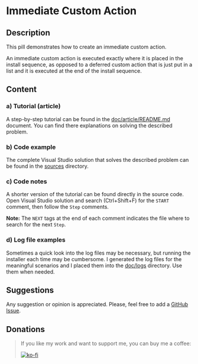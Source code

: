 # Immediate Custom Action

## Description

This pill demonstrates how to create an immediate custom action.

An immediate custom action is executed exactly where it is placed in the install  sequence, as opposed to a deferred custom action that is just put in a list and it is executed at the end of the install sequence.

## Content

### a) Tutorial (article)

A step-by-step tutorial can be found in the [doc/article/README.md](doc/article/README.md) document. You can find there explanations on solving the described problem.

### b) Code example

The complete Visual Studio solution that solves the described problem can be found in the [sources](sources) directory.

### c) Code notes

A shorter version of the tutorial can be found directly in the source code. Open Visual Studio solution and search (Ctrl+Shift+F) for the `START` comment, then follow the `Step` comments.

**Note:** The `NEXT` tags at the end of each comment indicates the file where to search for the next `Step`.

### d) Log file examples

Sometimes a quick look into the log files may be necessary, but running the installer each time may be cumbersome. I generated the log files for the meaningful scenarios and I placed them into the [doc/logs](doc/logs) directory. Use them when needed.

## Suggestions

Any suggestion or opinion is appreciated. Please, feel free to add a [GitHub Issue](https://github.com/WiX-Toolset-Pills-15mg/Planned-Failure/issues/new?assignees=&labels=&template=feature_request.md&title=).

## Donations

> If you like my work and want to support me, you can buy me a coffee:
>
> [![ko-fi](https://www.ko-fi.com/img/githubbutton_sm.svg)](https://ko-fi.com/Y8Y62EZ8H)

